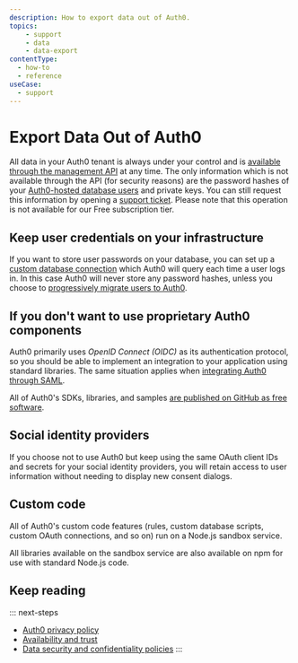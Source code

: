 ```yaml
---
description: How to export data out of Auth0.
topics:
    - support
    - data
    - data-export
contentType:
  - how-to
  - reference
useCase:
  - support
---
```


# Export Data Out of Auth0

All data in your Auth0 tenant is always under your control and is [available through the management API](/api/v2) at any time.
The only information which is not available through the API (for security reasons) are the password hashes of your [Auth0-hosted database users](/connections/database) and private keys.
You can still request this information by opening a [support ticket](${env.DOMAIN_URL_SUPPORT}). Please note that this operation is not available for our Free subscription tier.

## Keep user credentials on your infrastructure

If you want to store user passwords on your database, you can set up a [custom database connection](/connections/database/mysql) which Auth0 will query each time a user logs in.
In this case Auth0 will never store any password hashes, unless you choose to [progressively migrate users to Auth0](/connections/database/migrating).

## If you don't want to use proprietary Auth0 components

Auth0 primarily uses <dfn data-key="openid">OpenID Connect (OIDC)</dfn> as its authentication protocol, so you should be able to implement an integration to your application using standard libraries. The same situation applies when [integrating Auth0 through SAML](/saml-configuration).

All of Auth0's SDKs, libraries, and samples [are published on GitHub as free software](https://github.com/auth0/).

## Social identity providers

If you choose not to use Auth0 but keep using the same OAuth client IDs and secrets for your social identity providers, you will retain access to user information without needing to display new consent dialogs.

## Custom code

All of Auth0's custom code features (rules, custom database scripts, custom OAuth connections, and so on) run on a Node.js sandbox service.

All libraries available on the sandbox service are also available on npm for use with standard Node.js code.

## Keep reading

::: next-steps
* [Auth0 privacy policy](https://auth0.com/privacy)
* [Availability and trust](https://auth0.com/availability-trust)
* [Data security and confidentiality policies](https://auth0.com/security)
:::
